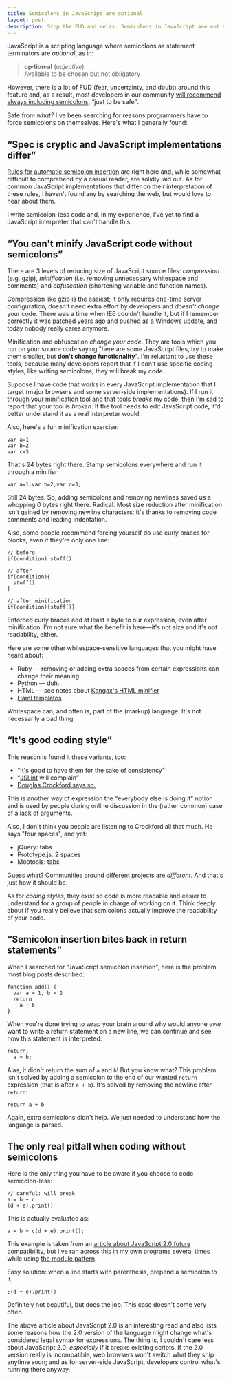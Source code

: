 ```yaml
---
title: Semicolons in JavaScript are optional
layout: post
description: Stop the FUD and relax. Semicolons in JavaScript are not needed.
---
```


JavaScript is a scripting language where semicolons as statement terminators are *optional*, as in:

> <strong>op·tion·al</strong> (<i>adjective</i>)  
> Available to be chosen but not obligatory

However, there is a lot of FUD (fear, uncertainty, and doubt) around this feature and, as a result, most developers in our community [will recommend always including semicolons][so], <q>just to be safe</q>.

Safe from *what?* I've been searching for reasons programmers have to force semicolons on themselves. Here's what I generally found:


## <q>Spec is cryptic and JavaScript implementations differ</q>

[Rules for automatic semicolon insertion][insertion] are right here and, while somewhat difficult to comprehend by a casual reader, are solidly laid out. As for common JavaScript implementations that differ on their interpretation of these rules, I haven't found any by searching the web, but would love to hear about them.

I write semicolon-less code and, in my experience, I've yet to find a JavaScript interpreter that can't handle this.


## <q>You can't minify JavaScript code without semicolons</q>

There are 3 levels of reducing size of JavaScript source files: *compression* (e.g. gzip), *minification* (i.e. removing unnecessary whitespace and comments) and *obfuscation* (shortening variable and function names).

Compression like gzip is the easiest; it only requires one-time server configuration, doesn't need extra effort by developers and *doesn't change* your code. There was a time when IE6 couldn't handle it, but if I remember correctly it was patched years ago and pushed as a Windows update, and today nobody really cares anymore.

Minification and obfuscation *change your code*. They are tools which you run on your source code saying "here are some JavaScript files, try to make them smaller, but **don't change functionality**". I'm reluctant to use these tools, because many developers report that if I don't use specific coding styles, like writing semicolons, they will break my code.

Suppose I have code that works in every JavaScript implementation that I target (major browsers and some server-side implementations). If I run it through your minification tool and that tools *breaks* my code, then I'm sad to report that your tool is *broken*. If the tool needs to edit JavaScript code, it'd better understand it as a real interpreter would.

Also, here's a fun minification exercise:

    var a=1
    var b=2
    var c=3

That's 24 bytes right there. Stamp semicolons everywhere and run it through a minifier:

    var a=1;var b=2;var c=3;

Still 24 bytes. So, adding semicolons and removing newlines saved us a whopping 0 bytes right there. Radical. Most size reduction after minification isn't gained by removing newline characters; it's thanks to removing code comments and leading indentation.

Also, some people recommend forcing yourself do use curly braces for blocks, even if they're only one line:

    // before
    if(condition) stuff()
    
    // after
    if(condition){
      stuff()
    }
    
    // after minification
    if(condition){stuff()}

Enforced curly braces add at least a byte to our expression, even after minification. I'm not sure what the benefit is here—it's not size and it's not readability, either.

Here are some other whitespace-sensitive languages that you might have heard about:

* Ruby — removing or adding extra spaces from certain expressions can change their meaning
* Python — duh.
* HTML — see notes about [Kangax's HTML minifier][html]
* [Haml templates][haml]

Whitespace can, and often is, part of the (markup) language. It's not necessarily a bad thing.


## <q>It's good coding style</q>

This reason is found it these variants, too:

* <q>It's good to have them for the sake of consistency</q>
* <q>[JSLint][] will complain</q>
* [Douglas Crockford says so.][crockford]

This is another way of expression the "everybody else is doing it" notion and is used by people during online discussion in the (rather common) case of a lack of arguments.

Also, I don't think you people are listening to Crockford all that much. He says "four spaces", and yet:

* jQuery: tabs
* Prototype.js: 2 spaces
* Mootools: tabs

Guess what? Communities around different projects are *different*. And that's just how it should be.

As for *coding styles*, they exist so code is more readable and easier to understand for a group of people in charge of working on it. Think deeply about if you really believe that semicolons actually improve the readability of your code.


## <q>Semicolon insertion bites back in return statements</q>

When I searched for "JavaScript semicolon insertion", here is the problem most blog posts described:

    function add() {
      var a = 1, b = 2
      return
        a + b
    }

When you're done trying to wrap your brain around why would anyone *ever* want to write a return statement on a new line, we can continue and see how this statement is interpreted:

    return;
      a + b;

Alas, it didn't return the sum of `a` and `b`! But you know what? This problem isn't solved by adding a semicolon to the end of our wanted `return` expression (that is after `a + b`). It's solved by removing the newline after `return`:

    return a + b

Again, extra semicolons didn't help. We just needed to understand how the language is parsed.


## The only real pitfall when coding without semicolons

Here is the only thing you have to be aware if you choose to code semicolon-less:

    // careful: will break
    a = b + c
    (d + e).print()

This is actually evaluated as:

    a = b + c(d + e).print();

This example is taken from an [article about JavaScript 2.0 future compatibility][mozilla], but I've ran across this in my own programs several times while using [the module pattern][module].

Easy solution: when a line starts with parenthesis, prepend a semicolon to it.

    ;(d + e).print()

Definitely not beautiful, but does the job. This case doesn't come very often.

The above article about JavaScript 2.0 is an interesting read and also lists some reasons how the 2.0 version of the language might change what's considered legal syntax for expressions. The thing is, I couldn't care less about JavaScript 2.0; *especially* if it breaks existing scripts. If the 2.0 version really is incompatible, web browsers won't switch what they ship anytime soon; and as for server-side JavaScript, developers control what's running there anyway.


[crockford]: http://javascript.crockford.com/code.html "Code Conventions for the JavaScript Programming Language"
[so]: http://stackoverflow.com/questions/444080/do-you-recommend-using-semicolons-after-every-statement-in-javascript "Do you recommend using semicolons after every statement in JavaScript? on StackOverflow"
[mozilla]: http://www.mozilla.org/js/language/js20-2000-07/rationale/syntax.html "Semicolon Insertion future compatibility with JavaScript 2.0"
[insertion]: http://bclary.com/2004/11/07/#a-7.9 "Automatic Semicolon Insertion in ECMAScript Language Specification"
[html]: http://perfectionkills.com/experimenting-with-html-minifier/ "Experimenting with html minifier"
[haml]: http://haml-lang.com/
[jslint]: http://www.jslint.com/ "The JavaScript Code Quality Tool"
[module]: http://www.yuiblog.com/blog/2007/06/12/module-pattern/
